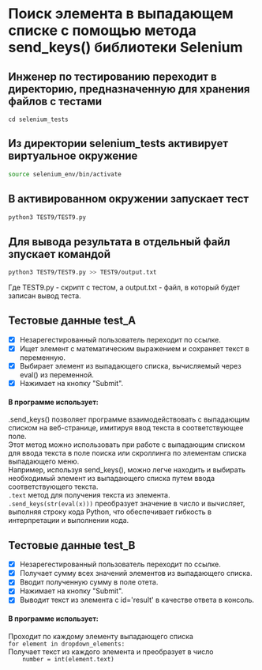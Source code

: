 # Поиск элемента в выпадающем списке с помощью метода send_keys() библиотеки Selenium

## Инженер по тестированию переходит в директорию, предназначенную для хранения файлов с тестами
```
cd selenium_tests
```
## Из директории selenium_tests активирует виртуальное окружение
```sh
source selenium_env/bin/activate
```
## В активированном окружении запускает тест 
```sh
python3 TEST9/TEST9.py
```
## Для вывода результата в отдельный файл зпускает командой 
```sh
python3 TEST9/TEST9.py >> TEST9/output.txt
```
Где TEST9.py -  скрипт с тестом, а output.txt - файл, в который будет записан вывод теста.


## Тестовые данные test_A
- [x] Незарегестированный пользователь переходит по ссылке.
- [x] Ищет элемент с математическим выражением и сохраняет текст в переменную.
- [x] Выбирает элемент из выпадающего списка, вычисляемый через eval() из переменной.
- [x] Нажимает на кнопку "Submit".
#### В программе использует:
.send_keys() позволяет программе взаимодействовать с выпадающим списком на веб-странице, имитируя ввод текста в соответствующее поле. \
Этот метод можно использовать при работе с выпадающим списком для ввода текста в поле поиска или скроллинга по элементам списка выпадающего меню. \
Например, используя send_keys(), можно легче находить и выбирать необходимый элемент из выпадающего списка путем ввода соответствующего текста. \
```.text``` метод для получения текста из элемента.\
```.send_keys(str(eval(x)))``` преобразует значение в число и вычисляет, выполняя строку кода Python, что обеспечивает гибкость в интерпретации и выполнении кода.


## Тестовые данные test_B
- [x] Незарегестированный пользователь переходит по ссылке.
- [x] Получает сумму всех значений элементов из выпадающего списка.
- [x] Вводит полученную сумму в поле отета.
- [x] Нажимает на кнопку "Submit".
- [x] Выводит текст из элемента с id='result' в качестве ответа в консоль.
#### В программе использует:
Проходит по каждому элементу выпадающего  списка \
```for element in dropdown_elements:```  
Получает текст из каждого элемента и преобразует в число \
```    number = int(element.text)``` 